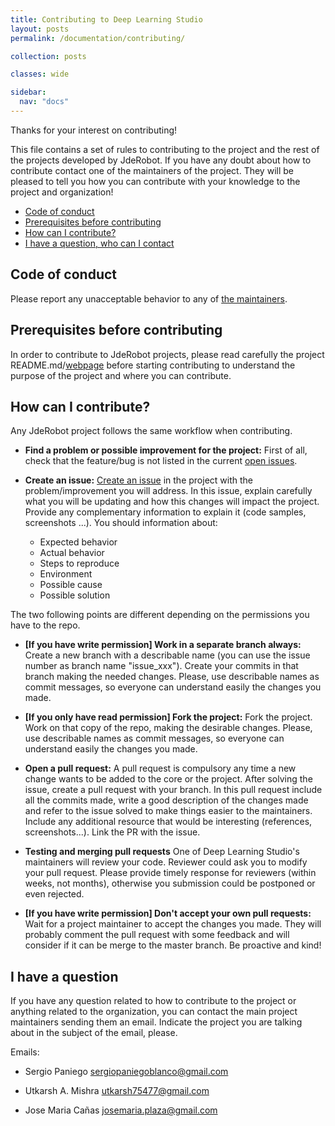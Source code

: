 ```yaml
---
title: Contributing to Deep Learning Studio
layout: posts
permalink: /documentation/contributing/

collection: posts

classes: wide

sidebar:
  nav: "docs"
---
```


Thanks for your interest on contributing!

This file contains a set of rules to contributing to the project and the 
rest of the projects developed by JdeRobot.
If you have any doubt about how to contribute contact one of the maintainers
of the project. They will be pleased to tell you how you can contribute with your
knowledge to the project and organization!

* [Code of conduct](#code-of-conduct)
* [Prerequisites before contributing](#prerequisites-before-contributing)
* [How can I contribute?](#how-can-i-contribute)
* [I have a question, who can I contact](#i-have-a-question)

<a name="#code-of-conduct"></a>
## Code of conduct
Please report any unacceptable behavior to any of [the maintainers](#i-have-a-question).

<a name="#prerequisites"></a>
## Prerequisites before contributing
In order to contribute to JdeRobot projects, please read carefully the project README.md/[webpage](https://jderobot.github.io/DeepLearningStudio/) before 
starting contributing to understand the purpose of the project and where you can contribute.

<a name="#how-to-contribute"></a>
## How can I contribute?
Any JdeRobot project follows the same workflow when contributing.

* **Find a problem or possible improvement for the project:** First of all, check that the feature/bug is not listed in the current [open issues](https://github.com/JdeRobot/DeepLearningStudio/issues).

* **Create an issue:** [Create an issue](https://github.com/JdeRobot/DeepLearningStudio/issues/new) in the project with the problem/improvement you will
address. In this issue, explain carefully what you will be updating and how this changes will impact the project.
 Provide any complementary information to explain it (code samples, screenshots ...). You should information about:
  * Expected behavior
  * Actual behavior
  * Steps to reproduce
  * Environment
  * Possible cause
  * Possible solution

The two following points are different depending on the permissions you have to the repo.
* **[If you have write permission] Work in a separate branch always:** Create a new branch with a describable name (you can use the issue number as branch name "issue_xxx"). Create your commits in that branch making the needed changes.
 Please, use describable names as commit messages, so everyone can understand easily the changes you made.

* **[If you only have read permission] Fork the project:** Fork the project. Work on that copy of the repo, making the desirable changes. Please, use describable names as commit messages, so everyone can understand easily the changes you made.

* **Open a pull request:** A pull request is compulsory any time a new change wants to be added to the core or the project. After solving the issue, create a pull request with your branch. In this pull request include all the commits made,
 write a good description of the changes made and refer to the issue solved to make things easier to the maintainers. Include any additional resource that would be interesting (references, screenshots...). Link the PR with the issue.

* **Testing and merging pull requests**
One of Deep Learning Studio's maintainers will review your code. Reviewer could ask you to modify your pull request.
 Please provide timely response for reviewers (within weeks, not months), otherwise you submission could be postponed or even rejected.
 
* **[If you have write permission] Don't accept your own pull requests:** Wait for a project maintainer to accept the changes you made.
 They will probably comment the pull request with some feedback and will consider if it can be merge to the master branch.
 Be proactive and kind!

<a name="#contact"></a>
## I have a question
If you have any question related to how to contribute to the project or anything related to the organization,
you can contact the main project maintainers sending them an email. Indicate the project you are talking about in the 
subject of the email, please.

Emails:

* Sergio Paniego <sergiopaniegoblanco@gmail.com>

* Utkarsh A. Mishra <utkarsh75477@gmail.com>

* Jose Maria Cañas <josemaria.plaza@gmail.com>